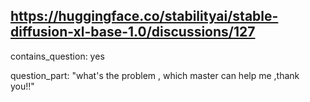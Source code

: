 ## https://huggingface.co/stabilityai/stable-diffusion-xl-base-1.0/discussions/127

contains_question: yes

question_part: "what's the problem ,  which master can help me  ,thank you!!"